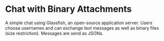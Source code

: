 # Chat with Binary Attachments

A simple chat using Glassfish, an open-source application server. Users choose usernames and can exchange text messages as well as binary files (size restriction). Messages are send as JSONs.